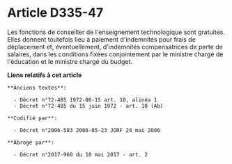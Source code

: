 # Article D335-47

Les fonctions de conseiller de l'enseignement technologique sont gratuites. Elles donnent toutefois lieu à paiement
d'indemnités pour frais de déplacement et, éventuellement, d'indemnités compensatrices de perte de salaires, dans les
conditions fixées conjointement par le ministre chargé de l'éducation et le ministre chargé du budget.

**Liens relatifs à cet article**

	**Anciens textes**:

	  - Décret n°72-485 1972-06-15 art. 10, alinéa 1
	  - Décret n°72-485 du 15 juin 1972 - art. 10 (Ab)

	**Codifié par**:

	  - Décret n°2006-583 2006-05-23 JORF 24 mai 2006

	**Abrogé par**:

	  - Décret n°2017-960 du 10 mai 2017 - art. 2
